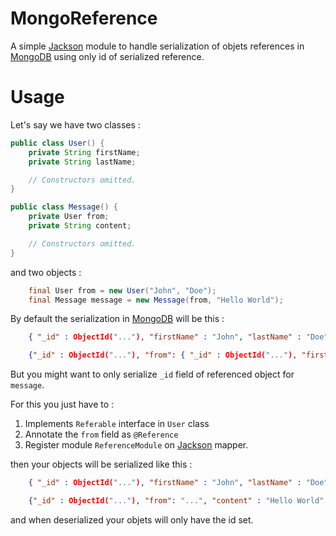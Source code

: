 # MongoReference

A simple [Jackson] module to handle serialization of objets references in [MongoDB] using only id of serialized reference.

# Usage

Let's say we have two classes :

```java
public class User() {
    private String firstName;
    private String lastName;

    // Constructors omitted.
}

public class Message() {
    private User from;
    private String content;

    // Constructors omitted.
}
```

and two objects :

```java
    final User from = new User("John", "Doe");
    final Message message = new Message(from, "Hello World");
```

By default the serialization in [MongoDB] will be this :

```json
    { "_id" : ObjectId("..."), "firstName" : "John", "lastName" : "Doe" }

    {"_id" : ObjectId("..."), "from": { "_id" : ObjectId("..."), "firstName" : "John", "lastName" : "Doe" }, "content" : "Hello World" }
```

But you might want to only serialize `_id` field of referenced object for `message`.

For this you just have to :

1. Implements `Referable` interface in `User` class
2. Annotate the `from` field as `@Reference`
3. Register module `ReferenceModule` on [Jackson] mapper.

then your objects will be serialized like this :

```json
    { "_id" : ObjectId("..."), "firstName" : "John", "lastName" : "Doe" }

    {"_id" : ObjectId("..."), "from": "...", "content" : "Hello World" }
```

and when deserialized your objets will only have the id set.

[Jackson]: https://github.com/FasterXML/jackson
[MongoDB]: https://www.mongodb.com/